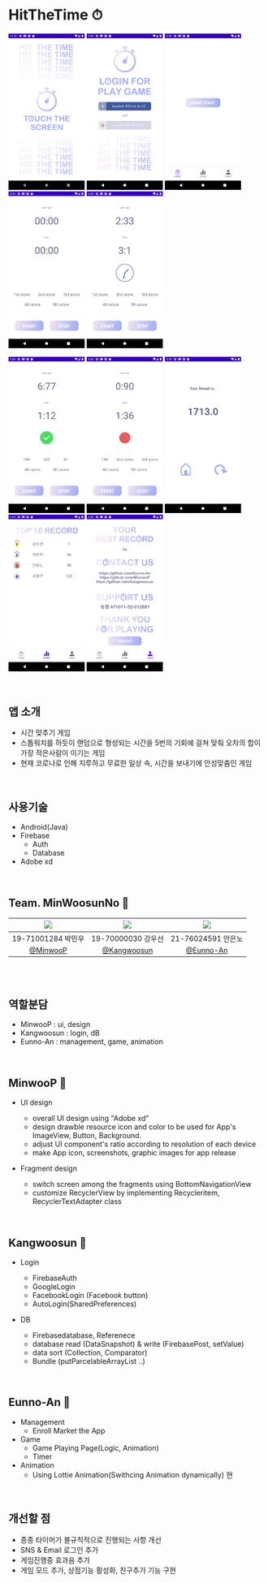 # HitTheTime ⏱

<img src="./images/Hitthetime_MainActivity.png" width="150"/> <img src="./images/Hitthetime_LoginActivity.png" width="150"/> <img src="./images/Hitthetime_GameFragment.png" width="150"/> <img src="./images/Hitthetime_GameStart.png" width="150"/> <img src="./images/Hitthetime_GameInside.png" width="150"/>

<img src="./images/Hitthetime_GameCorrect.png" width="150"/> <img src="./images/Hitthetime_GameWrong.png" width="150"/> <img src="./images/Hitthetime_GameResult.png" width="150"/> <img src="./images/Hitthetime_RankFragment.png" width="150"/> <img src="./images/Hitthetime_UserFragment.png" width="150"/>

<br>

## 앱 소개

- 시간 맞추기 게임
- 스톱워치를 하듯이 랜덤으로 형성되는 시간을 5번의 기회에 걸쳐 맞춰 오차의 합이 가장 적은사람이 이기는 게임
- 현재 코로나로 인해 지루하고 무료한 일상 속, 시간을 보내기에 안성맞춤인 게임

<br>

## 사용기술

- Android(Java)
- Firebase
  - Auth
  - Database
- Adobe xd

<br>

## Team. MinWoosunNo 🧸

|<img src="https://avatars3.githubusercontent.com/u/31370590?s=400&u=69c8ca79448ddcdb787ed5613f9c9cf5f7467995&v=4" width=300/>|<img src="https://avatars3.githubusercontent.com/u/29699207?s=460&u=9cb648ac080b2f5979e9194d56c25692ec224972&v=4" width=300/>|<img src="https://avatars3.githubusercontent.com/u/33450365?s=400&u=6687a66d2bb5bc347ece566d33cdda9d8f5a7657&v=4" width=300/>|
|:-:|:-:|:-:|
|19-71001284 박민우|19-70000030 강우선|21-76024591 안은노|
| [@MinwooP](https://github.com/MinwooP) | [@Kangwoosun](https://github.com/Kangwoosun) | [@Eunno-An](https://github.com/Eunno-An)

<br>

<br>

## 역할분담

 - MinwooP : ui, design
 - Kangwoosun : login, dB
 - Eunno-An : management, game, animation

<br>

## MinwooP 🦄

- UI design
  - overall UI design using "Adobe xd"
  - design drawble resource icon and color to be used for App's ImageView, Button, Background.
  - adjust UI component's ratio according to resolution of each device
  - make App icon, screenshots, graphic images for app release


- Fragment design
  - switch screen among the fragments using BottomNavigationView
  - customize RecyclerView by implementing Recycleritem, RecyclerTextAdapter class

<br>


## Kangwoosun 🦊


- Login
  - FirebaseAuth
  - GoogleLogin
  - FacebookLogin (Facebook button)
  - AutoLogin(SharedPreferences)


- DB
  - Firebasedatabase, Referenece
  - database read (DataSnapshot) & write (FirebasePost, setValue)
  - data sort (Collection, Comparator)
  - Bundle (putParcelableArrayList ..)

<br>

## Eunno-An 🐼


- Management
  - Enroll Market the App
- Game
  - Game Playing Page(Logic, Animation)
  - Timer
- Animation
  - Using Lottie Animation(Swithcing Animation dynamically)
현

<br>

## 개선할 점

 - 종종 타이머가 불규칙적으로 진행되는 사항 개선
 - SNS & Email 로그인 추가
 - 게임진행중 효과음 추가
 - 게임 모드 추가, 상점기능 활성화, 친구추가 기능 구현


